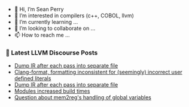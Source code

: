 - 👋 Hi, I’m Sean Perry
- 👀 I’m interested in compilers (c++, COBOL, llvm)
- 🌱 I’m currently learning ...
- 💞️ I’m looking to collaborate on ...
- 📫 How to reach me ...

<!---
s66perry/s66perry is a ✨ special ✨ repository because its `README.md` (this file) appears on your GitHub profile.
You can click the Preview link to take a look at your changes.
--->
### 📕 Latest LLVM Discourse Posts

<!-- DISCOURSE-LLVM:START -->
- [Dump IR after each pass into separate file](https://discourse.llvm.org/t/dump-ir-after-each-pass-into-separate-file/69236#post_10)
- [Clang-format, formatting inconsistent for &lpar;seemingly&rpar; incorrect user defined literals](https://discourse.llvm.org/t/clang-format-formatting-inconsistent-for-seemingly-incorrect-user-defined-literals/63962#post_3)
- [Dump IR after each pass into separate file](https://discourse.llvm.org/t/dump-ir-after-each-pass-into-separate-file/69236#post_9)
- [Modules increased build times](https://discourse.llvm.org/t/modules-increased-build-times/68755#post_10)
- [Question about mem2reg&#39;s handling of global variables](https://discourse.llvm.org/t/question-about-mem2regs-handling-of-global-variables/69279#post_1)
<!-- DISCOURSE-LLVM:END -->
